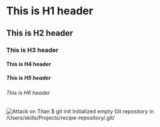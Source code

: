 # This is H1 header
## This is H2 header
### This is H3 header
#### This is H4 header
##### This is H5 header
###### This is H6 header

![Attack on Titan](https://wallpaperaccess.in/public/uploads/preview/aot-paths-blood-bones-and-memories-subjects-of-ymir-coordinate-founding-titan-tree-h.jpg)
$ git init
Initialized empty Git repository in /Users/skills/Projects/recipe-repository/.git/
